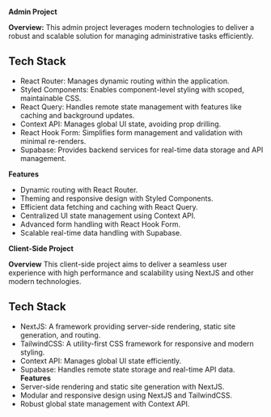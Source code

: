 **Admin Project**

**Overview:**
This admin project leverages modern technologies to deliver a robust and scalable solution for managing administrative tasks efficiently.

**Tech Stack**
-----------------
* React Router: Manages dynamic routing within the application.
* Styled Components: Enables component-level styling with scoped, maintainable CSS.
* React Query: Handles remote state management with features like caching and background updates.
* Context API: Manages global UI state, avoiding prop drilling.
* React Hook Form: Simplifies form management and validation with minimal re-renders.
* Supabase: Provides backend services for real-time data storage and API management.
  
**Features**
* Dynamic routing with React Router.
* Theming and responsive design with Styled Components.
* Efficient data fetching and caching with React Query.
* Centralized UI state management using Context API.
* Advanced form handling with React Hook Form.
* Scalable real-time data handling with Supabase.

**Client-Side Project**

**Overview**
This client-side project aims to deliver a seamless user experience with high performance and scalability using NextJS and other modern technologies.

Tech Stack
------------------
* NextJS: A framework providing server-side rendering, static site generation, and routing.
* TailwindCSS: A utility-first CSS framework for responsive and modern styling.
* Context API: Manages global UI state efficiently.
* Supabase: Handles remote state storage and real-time API data.
**Features**
* Server-side rendering and static site generation with NextJS.
* Modular and responsive design using NextJS and TailwindCSS.
* Robust global state management with Context API.

